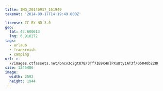 ```yaml
---
title: IMG_20140917_161949
takenAt: '2014-09-17T14:19:49.000Z'

license: CC BY-ND 3.0
geo:
  lat: 43.600613
  lng: 6.910272
tags:
  - urlaub
  - frankreich
  - camping
url: >-
  //images.ctfassets.net/bncv3c2gt878/3Tf7IB9K4mlPXuUty1AT3f/05040b2280b6b52e886a7fc81401637e/img_20140917_161949_28278691526_o
size: 1345486
image:
  width: 2592
  height: 1944
---
```

